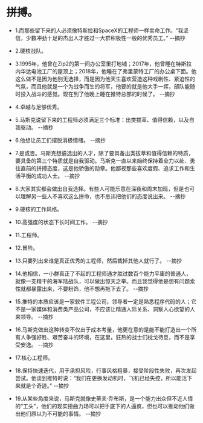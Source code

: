 # 拼搏。

- 1.而那些留下来的人必须像特斯拉和SpaceX的工程师一样卖命工作。“我坚信，少数冲劲十足的杰出人才胜过一大群积极性一般的优秀员工。” --摘抄

- 2.硬核战队。

- 3.1995年，他曾在Zip2的第一间办公室里打地铺；2017年，他曾睡在特斯拉内华达电池工厂的屋顶上；2018年，他睡在了弗里蒙特工厂的办公桌下面。他这么做不是因为他别无选择，而是因为他天生喜欢营造这种戏剧性、紧迫性的气氛，而且他就是一个为战争而生的将军，他要的就是他大手一挥，部队能随时投入战斗的感觉。现在到了他晚上睡在推特总部的时候了。 --摘抄

- 4.卓越与足够优秀。

- 5.马斯克说留下来的工程师必须满足三个标准：出类拔萃、值得信赖，以及自我驱动。 --摘抄

- 6.他想让员工们摆脱消极情绪。 --摘抄

- 7.是或否。马斯克想遴选出的人才，除了要具备出类拔萃和值得信赖的特质，要具备的第三个特质就是自我驱动。马斯克一直以来始终保持着全力以赴、勇往直前的拼搏态度，这是他骄傲的勋章。他鄙视那些喜欢度假、追求工作和生活平衡的成功人士。 --摘抄

- 8.大家其实都会做出自我选择。有些人可能乐意在深夜和周末加班，但是也可以理解另一些人不喜欢这么拼命，也不忌讳把他们的态度说出来。 --摘抄

- 9.硬核的工作风格。

- 10.高强度的状态下长时间工作。 --摘抄

- 11.工程师。

- 12.冒险。

- 13.只要列出来谁是真正优秀的工程师，然后裁掉其他人就行了。 --摘抄

- 14.他相信，一小群真正了不起的工程师通才胜过数百个能力平庸的普通人，就像一支精干的海军陆战队，可以做出惊天之举。而且我觉得他是想有问题索性就都暴露出来，不要粉饰，他不想再拖下去了。 --摘抄

- 15.推特的本质应该是一家软件工程公司，领导者一定是熟悉程序代码的人；它不是一家媒体和消费类产品公司，不应该让精通人际关系、洞察人心欲望的人来领导。 --摘抄

- 16.马斯克做出这种转变不仅出于成本考量，他更在意的是能不能打造出一个所有人争强好胜、艰苦奋斗的环境，在这里，狂热的战士们枕戈待旦，而不是享受安逸。 --摘抄

- 17.核心工程师。

- 18.保持快速迭代，用于承担风险，行事风格粗暴，接受阶段性失败，再次发起尝试。他谈到推特时说：“我们在更换发动机时，飞机已经失控，所以能活下来就是个奇迹。” --摘抄

- 19.从某些角度来说，马斯克就像史蒂夫·乔布斯，是一个能力出众但不近人情的“工头”，他们的现实扭曲力场可以把手底下的人逼疯，但也可以推动他们做出他们原以为不可能的事情。 --摘抄
